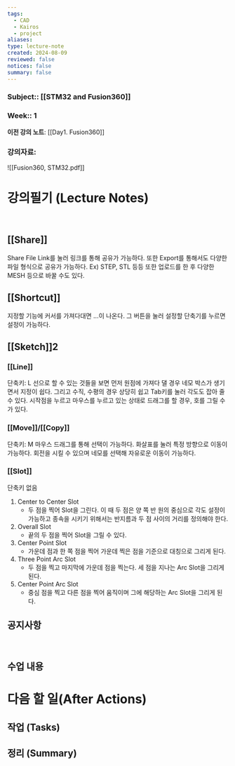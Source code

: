```yaml
---
tags:
  - CAD
  - Kairos
  - project
aliases: 
type: lecture-note
created: 2024-08-09
reviewed: false
notices: false
summary: false
---
```

### **Subject**:: [[STM32 and Fusion360]]
### **Week**:: 1

**이전 강의 노트**: [[Day1. Fusion360]]

### 강의자료: 
![[Fusion360, STM32.pdf]]

# 강의필기 (Lecture Notes)
<br>

## [[Share]]
Share File Link를 눌러 링크를 통해 공유가 가능하다.
또한 Export를 통해서도 다양한 파일 형식으로 공유가 가능하다. Ex) STEP, STL 등등
또한 업로드를 한 후 다양한 MESH 등으로 바꿀 수도 있다.

## [[Shortcut]]
지정할 기능에 커서를 가져다대면 ...이 나온다. 그 버튼을 눌러 설정할 단축기를 누르면 설정이 가능하다. 
 
## [[Sketch]]2

### [[Line]]
단축키: L
선으로 할 수 있는 것들을 보면 먼저 원점에 가져다 댈 경우 네모 박스가 생기면서 지정이 쉽다. 그리고 수직, 수평의 경우 상당히 쉽고 Tab키를 눌러 각도도 잡아 줄 수 있다. 
시작점을 누르고 마우스를 누르고 있는 상태로 드래그를 할 경우, 호를 그릴 수가 있다. 

### [[Move]]/[[Copy]]
단축키: M
마우스 드래그를 통해 선택이 가능하다. 
화살표를 눌러 특정 방향으로 이동이 가능하다.
회전을 시킬 수 있으며 네모를 선택해 자유로운 이동이 가능하다. 

### [[Slot]]
단축키 없음
1. Center to Center Slot
	- 두 점을 찍어 Slot을 그린다. 이 때 두 점은 양 쪽 반 원의 중심으로 각도 설정이 가능하고 종속을 시키기 위해서는 반지름과 두 점 사이의 거리를 정의해야 한다.
2. Overall Slot
	- 끝의 두 점을 찍어 Slot을 그릴 수 있다.
3. Center Point Slot
	- 가운데 점과 한 쪽 점을 찍어 가운데 찍은 점을 기준으로 대칭으로 그리게 된다.
4. Three Point Arc Slot
	- 두 점을 찍고 마지막에 가운데 점을 찍는다. 세 점을 지나는 Arc Slot을 그리게 된다.
5. Center Point Arc Slot
	- 중심 점을 찍고 다른 점을 찍어 움직이며 그에 해당하는 Arc Slot을 그리게 된다.


## 공지사항
<br>



## 수업 내용


# 다음 할 일(After Actions)
## 작업 (Tasks)


## 정리 (Summary)



